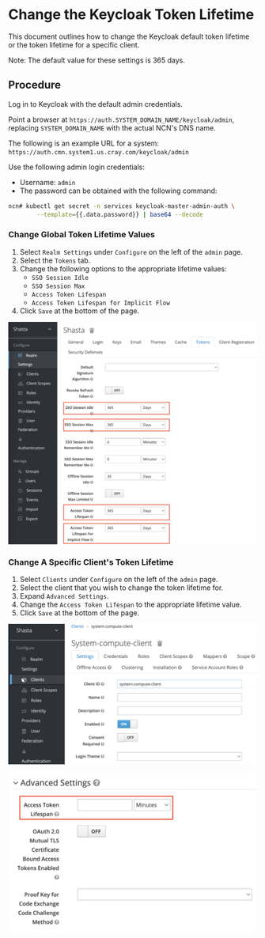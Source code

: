 # Change the Keycloak Token Lifetime

This document outlines how to change the Keycloak default token lifetime or the token
lifetime for a specific client.

Note: The default value for these settings is 365 days.

## Procedure

Log in to Keycloak with the default admin credentials.

Point a browser at `https://auth.SYSTEM_DOMAIN_NAME/keycloak/admin`, replacing `SYSTEM_DOMAIN_NAME` with the actual NCN's DNS name.

The following is an example URL for a system: `https://auth.cmn.system1.us.cray.com/keycloak/admin`

Use the following admin login credentials:

- Username: `admin`
- The password can be obtained with the following command:

```bash
ncn# kubectl get secret -n services keycloak-master-admin-auth \
        --template={{.data.password}} | base64 --decode
```

### Change Global Token Lifetime Values

1. Select `Realm Settings` under `Configure` on the left of the `admin` page.
1. Select the `Tokens` tab.
1. Change the following options to the appropriate lifetime values:
   - `SSO Session Idle`
   - `SSO Session Max`
   - `Access Token Lifespan`
   - `Access Token Lifespan for Implicit Flow`
1. Click `Save` at the bottom of the page.

![Global Token Lifetime Options](../../img/operations/Keycloak_Global_Token_Lifetime.png)

### Change A Specific Client's Token Lifetime

1. Select `Clients` under `Configure` on the left of the `admin` page.
1. Select the client that you wish to change the token lifetime for.
1. Expand `Advanced Settings`.
1. Change the `Access Token Lifespan` to the appropriate lifetime value.
1. Click `Save` at the bottom of the page.

![Client Settings](../../img/operations/Keycloak_Client_Settings.png)

![Client Token Lifetime Options](../../img/operations/Keycloak_Client_Token_Lifetime.png)
